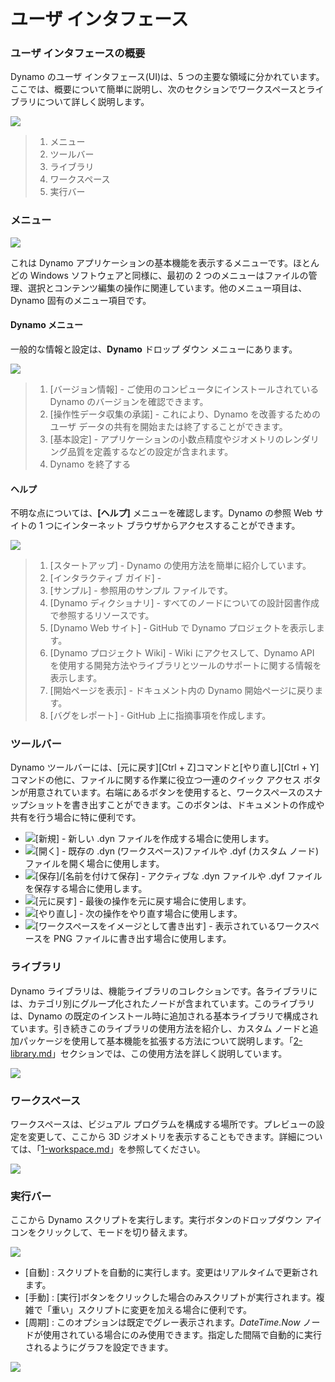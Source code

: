 # ユーザ インタフェース

### ユーザ インタフェースの概要

Dynamo のユーザ インタフェース(UI)は、5 つの主要な領域に分かれています。ここでは、概要について簡単に説明し、次のセクションでワークスペースとライブラリについて詳しく説明します。

![](images/userinterface-ui.jpg)

> 1. メニュー
> 2. ツールバー
> 3. ライブラリ
> 4. ワークスペース
> 5. 実行バー

### メニュー

![](../.gitbook/assets/userinterface-menu\(1\).jpg)

これは Dynamo アプリケーションの基本機能を表示するメニューです。ほとんどの Windows ソフトウェアと同様に、最初の 2 つのメニューはファイルの管理、選択とコンテンツ編集の操作に関連しています。他のメニュー項目は、Dynamo 固有のメニュー項目です。

#### Dynamo メニュー

一般的な情報と設定は、**Dynamo** ドロップ ダウン メニューにあります。

![](images/userinterface-dynamomenu.jpg)

> 1. [バージョン情報] - ご使用のコンピュータにインストールされている Dynamo のバージョンを確認できます。
> 2. [操作性データ収集の承諾] - これにより、Dynamo を改善するためのユーザ データの共有を開始または終了することができます。
> 3. [基本設定] - アプリケーションの小数点精度やジオメトリのレンダリング品質を定義するなどの設定が含まれます。
> 4. Dynamo を終了する

#### ヘルプ

不明な点については、**[ヘルプ]** メニューを確認します。Dynamo の参照 Web サイトの 1 つにインターネット ブラウザからアクセスすることができます。

![](images/userinterface-helpmenu.jpg)

> 1. [スタートアップ] - Dynamo の使用方法を簡単に紹介しています。
> 2. [インタラクティブ ガイド] -
> 3. [サンプル] - 参照用のサンプル ファイルです。
> 4. [Dynamo ディクショナリ] - すべてのノードについての設計図書作成で参照するリソースです。
> 5. [Dynamo Web サイト] - GitHub で Dynamo プロジェクトを表示します。
> 6. [Dynamo プロジェクト Wiki] - Wiki にアクセスして、Dynamo API を使用する開発方法やライブラリとツールのサポートに関する情報を表示します。
> 7. [開始ページを表示] - ドキュメント内の Dynamo 開始ページに戻ります。
> 8. [バグをレポート] - GitHub 上に指摘事項を作成します。

### ツールバー

Dynamo ツールバーには、[元に戻す][Ctrl + Z]コマンドと[やり直し][Ctrl + Y]コマンドの他に、ファイルに関する作業に役立つ一連のクイック アクセス ボタンが用意されています。右端にあるボタンを使用すると、ワークスペースのスナップショットを書き出すことができます。このボタンは、ドキュメントの作成や共有を行う場合に特に便利です。

* ![](images/userinterface-newfile.jpg)[新規] - 新しい .dyn ファイルを作成する場合に使用します。
* ![](<images/userinterface-open(1) (1) (1).jpg>)[開く] - 既存の .dyn (ワークスペース)ファイルや .dyf (カスタム ノード)ファイルを開く場合に使用します。
* ![](images/userinterface-save.jpg)[保存]/[名前を付けて保存] - アクティブな .dyn ファイルや .dyf ファイルを保存する場合に使用します。
* ![](images/userinterface-undo.jpg)[元に戻す] - 最後の操作を元に戻す場合に使用します。
* ![](images/userinterface-redo.jpg)[やり直し] - 次の操作をやり直す場合に使用します。
* ![](images/userinterface-screenshot.jpg)[ワークスペースをイメージとして書き出す] - 表示されているワークスペースを PNG ファイルに書き出す場合に使用します。

### ライブラリ

Dynamo ライブラリは、機能ライブラリのコレクションです。各ライブラリには、カテゴリ別にグループ化されたノードが含まれています。このライブラリは、Dynamo の既定のインストール時に追加される基本ライブラリで構成されています。引き続きこのライブラリの使用方法を紹介し、カスタム ノードと追加パッケージを使用して基本機能を拡張する方法について説明します。「[2-library.md](2-library.md "mention")」セクションでは、この使用方法を詳しく説明しています。

![](images/userinterface-library.jpg)

### ワークスペース

ワークスペースは、ビジュアル プログラムを構成する場所です。プレビューの設定を変更して、ここから 3D ジオメトリを表示することもできます。詳細については、「[1-workspace.md](1-workspace.md "mention")」を参照してください。

![](images/userinterface-workspace.gif)

### 実行バー

ここから Dynamo スクリプトを実行します。実行ボタンのドロップダウン アイコンをクリックして、モードを切り替えます。

![](images/userinterface-executionbar.gif)

* [自動] : スクリプトを自動的に実行します。変更はリアルタイムで更新されます。
* [手動] : [実行]ボタンをクリックした場合のみスクリプトが実行されます。複雑で「重い」スクリプトに変更を加える場合に便利です。
* [周期] : このオプションは既定でグレー表示されます。_DateTime.Now_ ノードが使用されている場合にのみ使用できます。指定した間隔で自動的に実行されるようにグラフを設定できます。

![](images/userinterface-executionbarDateTimenode.jpg)
